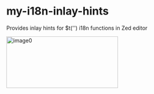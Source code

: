 # my-i18n-inlay-hints
Provides inlay hints for $t('') i18n functions in Zed editor

<img width="292" height="136" alt="image0" src="https://github.com/user-attachments/assets/caa6f35a-1672-480a-a681-b1142b3577e9" />
